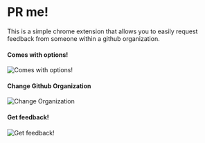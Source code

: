 # PR me!

This is a simple chrome extension that allows you to easily request feedback from someone within a github organization.

#### Comes with options!
![Comes with options!](https://monosnap.com/image/1SVxrQVRbZY3qKen4yCHWPPjly1mLu.png)

#### Change Github Organization
![Change Organization](https://monosnap.com/file/0bJbfGeQoZToxuOFu1z2gGYiS0toM6.png)

#### Get feedback!
![Get feedback!](https://monosnap.com/file/rreR2Bb9Y6FWW1HfucVZP6TOjzrfbW.png)
